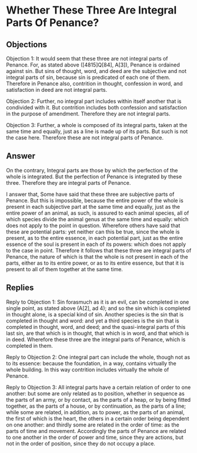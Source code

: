 # Whether These Three Are Integral Parts Of Penance?

## Objections

Objection 1: It would seem that these three are not integral parts of Penance. For, as stated above ([4815]Q[84], A[3]), Penance is ordained against sin. But sins of thought, word, and deed are the subjective and not integral parts of sin, because sin is predicated of each one of them. Therefore in Penance also, contrition in thought, confession in word, and satisfaction in deed are not integral parts.

Objection 2: Further, no integral part includes within itself another that is condivided with it. But contrition includes both confession and satisfaction in the purpose of amendment. Therefore they are not integral parts.

Objection 3: Further, a whole is composed of its integral parts, taken at the same time and equally, just as a line is made up of its parts. But such is not the case here. Therefore these are not integral parts of Penance.

## Answer

On the contrary, Integral parts are those by which the perfection of the whole is integrated. But the perfection of Penance is integrated by these three. Therefore they are integral parts of Penance.

I answer that, Some have said that these three are subjective parts of Penance. But this is impossible, because the entire power of the whole is present in each subjective part at the same time and equally, just as the entire power of an animal, as such, is assured to each animal species, all of which species divide the animal genus at the same time and equally: which does not apply to the point in question. Wherefore others have said that these are potential parts: yet neither can this be true, since the whole is present, as to the entire essence, in each potential part, just as the entire essence of the soul is present in each of its powers: which does not apply to the case in point. Therefore it follows that these three are integral parts of Penance, the nature of which is that the whole is not present in each of the parts, either as to its entire power, or as to its entire essence, but that it is present to all of them together at the same time.

## Replies

Reply to Objection 1: Sin forasmuch as it is an evil, can be completed in one single point, as stated above (A[2], ad 4); and so the sin which is completed in thought alone, is a special kind of sin. Another species is the sin that is completed in thought and word: and yet a third species is the sin that is completed in thought, word, and deed; and the quasi-integral parts of this last sin, are that which is in thought, that which is in word, and that which is in deed. Wherefore these three are the integral parts of Penance, which is completed in them.

Reply to Objection 2: One integral part can include the whole, though not as to its essence: because the foundation, in a way, contains virtually the whole building. In this way contrition includes virtually the whole of Penance.

Reply to Objection 3: All integral parts have a certain relation of order to one another: but some are only related as to position, whether in sequence as the parts of an army, or by contact, as the parts of a heap, or by being fitted together, as the parts of a house, or by continuation, as the parts of a line; while some are related, in addition, as to power, as the parts of an animal, the first of which is the heart, the others in a certain order being dependent on one another: and thirdly some are related in the order of time: as the parts of time and movement. Accordingly the parts of Penance are related to one another in the order of power and time, since they are actions, but not in the order of position, since they do not occupy a place.